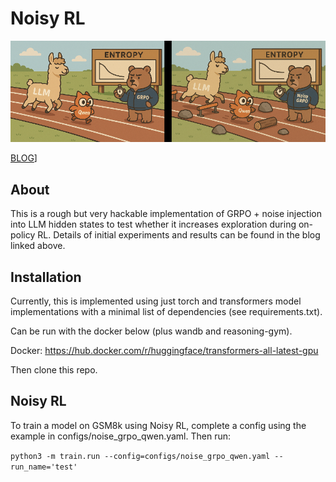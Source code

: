 
# Noisy RL

![NoisyRL](./image.png)

[BLOG](https://joshuaharrissite.substack.com/p/noisy-rl)]

## About

This is a rough but very hackable implementation of GRPO + noise injection into LLM hidden states to test whether it increases exploration during on-policy RL. Details of initial experiments and results can be found in the blog linked above.


## Installation


Currently, this is implemented using just torch and transformers model implementations with a minimal list of dependencies (see requirements.txt).

Can be run with the docker below (plus wandb and reasoning-gym).

Docker: https://hub.docker.com/r/huggingface/transformers-all-latest-gpu

Then clone this repo.


## Noisy RL

To train a model on GSM8k using Noisy RL, complete a config using the example in configs/noise_grpo_qwen.yaml. Then run:

```python3 -m train.run --config=configs/noise_grpo_qwen.yaml --run_name='test'```
